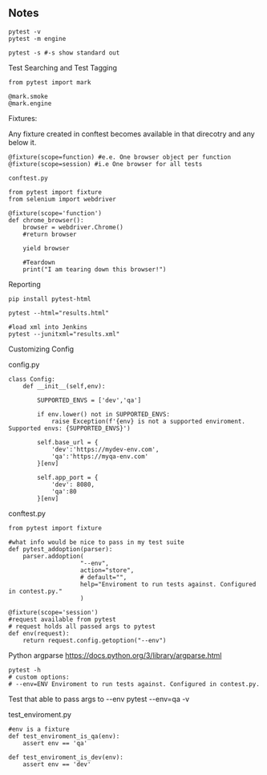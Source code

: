 ## Notes

```
pytest -v
pytest -m engine

pytest -s #-s show standard out

```

Test Searching and Test Tagging

```
from pytest import mark

@mark.smoke
@mark.engine

```

Fixtures:

Any fixture created in conftest becomes available in that direcotry and any below it.

```
@fixture(scope=function) #e.e. One browser object per function
@fixture(scope=session) #i.e One browser for all tests
```

```
conftest.py

from pytest import fixture
from selenium import webdriver

@fixture(scope='function')
def chrome_browser():
    browser = webdriver.Chrome()
    #return browser

    yield browser

    #Teardown
    print("I am tearing down this browser!")

```

Reporting

```
pip install pytest-html

pytest --html="results.html"

#load xml into Jenkins
pytest --junitxml="results.xml"

```

Customizing Config

config.py

```
class Config:
    def __init__(self,env):

        SUPPORTED_ENVS = ['dev','qa']

        if env.lower() not in SUPPORTED_ENVS:
            raise Exception(f'{env} is not a supported enviroment. Supported envs: {SUPPORTED_ENVS}')

        self.base_url = {
            'dev':'https://mydev-env.com',
            'qa':'https://myqa-env.com'
        }[env]

        self.app_port = {
            'dev': 8080,
            'qa':80
        }[env]
```

conftest.py

```
from pytest import fixture

#what info would be nice to pass in my test suite
def pytest_addoption(parser):
    parser.addoption(
                    "--env",
                    action="store",
                    # default="",
                    help="Enviroment to run tests against. Configured in contest.py."
                    )

@fixture(scope='session')
#request available from pytest
# request holds all passed args to pytest
def env(request):
    return request.config.getoption("--env")
```

Python argparse
https://docs.python.org/3/library/argparse.html

```
pytest -h
# custom options:
# --env=ENV Enviroment to run tests against. Configured in contest.py.
```

Test that able to pass args to --env
pytest --env=qa -v

test_enviroment.py

```
#env is a fixture
def test_enviroment_is_qa(env):
    assert env == 'qa'

def test_enviroment_is_dev(env):
    assert env == 'dev'
```
